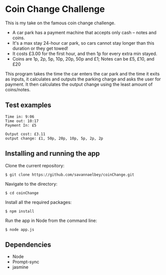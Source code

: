# Coin Change Challenge

This is my take on the famous coin change challenge.

* A car park has a payment machine that accepts only cash – notes and coins.
* It's a max stay 24-hour car park, so cars cannot stay longer than this duration or they get towed!
* It costs £3.00 for the first hour, and then 1p for every extra min stayed.
* Coins are 1p, 2p, 5p, 10p, 20p, 50p and £1; Notes can be £5, £10, and £20

This program takes the time the car enters the car park and the time it exits as inputs, it calculates and outputs the parking charge and asks the user for payment. It then calculates the output change using the least amount of coins/notes.

## Test examples
```
Time in: 9:06
Time out: 10:17
Payment In: £5

Output cost: £3.11
output change: £1, 50p, 20p, 10p, 5p, 2p, 2p
```

## Installing and running the app
Clone the current repository:
```
$ git clone https://github.com/savannaelbey/coinChange.git
```

Navigate to the directory:

```
$ cd coinChange
```
Install all the required packages:
```
$ npm install
```
Run the app in Node from the command line:
```
$ node app.js
```


## Dependencies
* Node
* Prompt-sync
* jasmine

